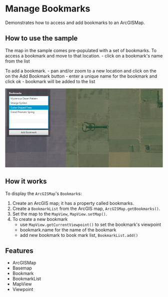 <h1>Manage Bookmarks</h1>

<p>Demonstrates how to access and add bookmarks to an ArcGISMap.</p>

<h2>How to use the sample</h2>

<p>The map in the sample comes pre-populated with a set of bookmarks.
  To access a bookmark and move to that location.
  - click on a bookmark's name from the list</p>

<p>To add a bookmark.
  - pan and/or zoom to a new location and click on the on the Add Bookmark button
  - enter a unique name for the bookmark and click ok
  - bookmark will be added to the list</p>

<p><img src="ManageBookmarks.png"/></p>

<h2>How it works</h2>

<p>To display the <code>ArcGISMap</code>'s <code>Bookmark</code>s:</p>

<ol>
  <li>Create an ArcGIS map; it has a property called bookmarks.  </li>
  <li>Create a <code>BookmarkList</code> from the ArcGIS map, <code>ArcGISMap.getBookmarks()</code>.</li>
  <li>Set the map to the <code>MapView</code>, <code>MapView.setMap()</code>. </li>
  <li>To create a new bookmark
    <ul><li>use <code>MapView.getCurrentViewpoint()</code> to set the bookmark's viewpoint </li>
      <li>bookmark.name for the name of the bookmark</li>
      <li>add new bookmark to book mark list, <code>BookmarkList.add()</code></li></ul></li>
</ol>

<h2>Features</h2>

<ul>
  <li>ArcGISMap</li>
  <li>Basemap</li>
  <li>Bookmark</li>
  <li>BookmarkList</li>
  <li>MapView</li>
  <li>Viewpoint</li>
</ul>


